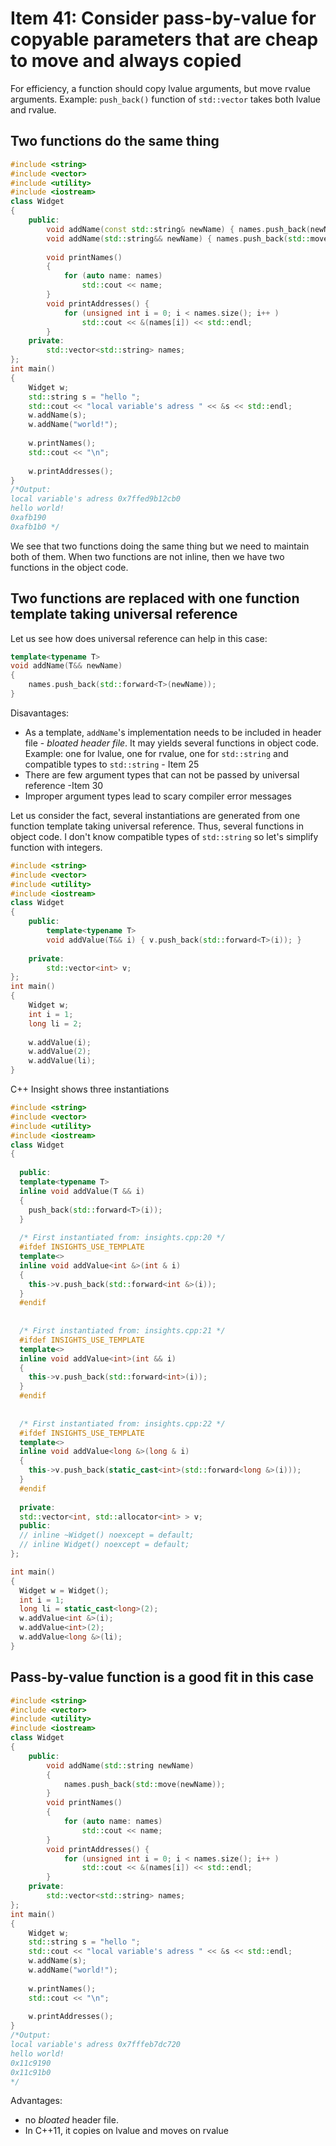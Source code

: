 # Item 41: Consider pass-by-value for copyable parameters that are cheap to move and always copied

For efficiency, a function should copy lvalue arguments, but move rvalue arguments. Example: `push_back()` function of `std::vector` takes both lvalue and rvalue.

## Two functions do the same thing
```c++
#include <string>
#include <vector>
#include <utility>
#include <iostream>
class Widget
{
    public:        
        void addName(const std::string& newName) { names.push_back(newName); }         //perform a copy
        void addName(std::string&& newName) { names.push_back(std::move(newName)); }   //perform a move
    
        void printNames()
        { 
            for (auto name: names) 
                std::cout << name; 
        }    
        void printAddresses() { 
            for (unsigned int i = 0; i < names.size(); i++ ) 
                std::cout << &(names[i]) << std::endl;                                                
        } 
    private:
        std::vector<std::string> names;
};
int main()
{
    Widget w;
    std::string s = "hello ";
    std::cout << "local variable's adress " << &s << std::endl;
    w.addName(s);
    w.addName("world!");
    
    w.printNames();    
    std::cout << "\n";
    
    w.printAddresses();
}
/*Output:
local variable's adress 0x7ffed9b12cb0
hello world!
0xafb190
0xafb1b0 */
```
We see that two functions doing the same thing but we need to maintain both of them. When two functions are not inline, then we have two functions in the object code.

## Two functions are replaced with one function template taking universal reference

Let us see how does universal reference can help in this case:

```c++
template<typename T>
void addName(T&& newName) 
{ 
    names.push_back(std::forward<T>(newName)); 
}        
```
Disavantages:
* As a template, `addName`'s implementation needs to be included in header file - *bloated header file*. It may yields several functions in object code. Example: one for lvalue, one for rvalue, one for `std::string` and compatible types to `std::string` - Item 25
* There are few argument types that can not be passed by universal reference -Item 30
* Improper argument types lead to scary compiler error messages

Let us consider the fact, several instantiations are generated from one function template taking universal reference. Thus, several functions in object code.
I don't know compatible types of `std::string` so let's simplify function with integers.
```c++
#include <string>
#include <vector>
#include <utility>
#include <iostream>
class Widget
{
    public:
        template<typename T>
        void addValue(T&& i) { v.push_back(std::forward<T>(i)); }          
   
    private:
        std::vector<int> v;
};
int main()
{
    Widget w;
    int i = 1;
    long li = 2;  
  	
    w.addValue(i);
    w.addValue(2);
  	w.addValue(li);
}
```
C++ Insight shows three instantiations
```c++
#include <string>
#include <vector>
#include <utility>
#include <iostream>
class Widget
{
  
  public: 
  template<typename T>
  inline void addValue(T && i)
  {
    push_back(std::forward<T>(i));
  }
  
  /* First instantiated from: insights.cpp:20 */
  #ifdef INSIGHTS_USE_TEMPLATE
  template<>
  inline void addValue<int &>(int & i)
  {
    this->v.push_back(std::forward<int &>(i));
  }
  #endif
  
  
  /* First instantiated from: insights.cpp:21 */
  #ifdef INSIGHTS_USE_TEMPLATE
  template<>
  inline void addValue<int>(int && i)
  {
    this->v.push_back(std::forward<int>(i));
  }
  #endif
  
  
  /* First instantiated from: insights.cpp:22 */
  #ifdef INSIGHTS_USE_TEMPLATE
  template<>
  inline void addValue<long &>(long & i)
  {
    this->v.push_back(static_cast<int>(std::forward<long &>(i)));
  }
  #endif 
  
  private: 
  std::vector<int, std::allocator<int> > v;
  public: 
  // inline ~Widget() noexcept = default;
  // inline Widget() noexcept = default;
};

int main()
{
  Widget w = Widget();
  int i = 1;
  long li = static_cast<long>(2);
  w.addValue<int &>(i);
  w.addValue<int>(2);
  w.addValue<long &>(li);
}
```
## Pass-by-value function is a good fit in this case

```c++
#include <string>
#include <vector>
#include <utility>
#include <iostream>
class Widget
{
    public:        
        void addName(std::string newName) 
        { 
            names.push_back(std::move(newName)); 
        }        
        void printNames()
        { 
            for (auto name: names) 
                std::cout << name; 
        }    
        void printAddresses() { 
            for (unsigned int i = 0; i < names.size(); i++ ) 
                std::cout << &(names[i]) << std::endl;                                                
        } 
    private:
        std::vector<std::string> names;
};
int main()
{
    Widget w;
    std::string s = "hello ";
    std::cout << "local variable's adress " << &s << std::endl;
    w.addName(s);
    w.addName("world!");
    
    w.printNames();    
    std::cout << "\n";
    
    w.printAddresses();
}
/*Output:
local variable's adress 0x7fffeb7dc720
hello world!
0x11c9190
0x11c91b0
*/
```
Advantages:
* no *bloated* header file.
* In C++11, it copies on lvalue and moves on rvalue

